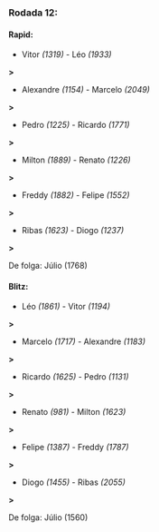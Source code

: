 ### Rodada 12:

#### Rapid:

* Vitor *(1319)*     -     Léo *(1933)*

 **>** 
* Alexandre *(1154)*     -     Marcelo *(2049)*

 **>** 
* Pedro *(1225)*     -     Ricardo *(1771)*

 **>** 
* Milton *(1889)*     -     Renato *(1226)*

 **>** 
* Freddy *(1882)*     -     Felipe *(1552)*

 **>** 
* Ribas *(1623)*     -     Diogo *(1237)*

 **>** 

De folga: Júlio (1768)

#### Blitz:

* Léo *(1861)*     -     Vitor *(1194)*

 **>** 
* Marcelo *(1717)*     -     Alexandre *(1183)*

 **>** 
* Ricardo *(1625)*     -     Pedro *(1131)*

 **>** 
* Renato *(981)*     -     Milton *(1623)*

 **>** 
* Felipe *(1387)*     -     Freddy *(1787)*

 **>** 
* Diogo *(1455)*     -     Ribas *(2055)*

 **>** 

De folga: Júlio (1560)

